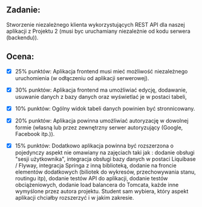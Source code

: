 ## Zadanie:

Stworzenie niezależnego klienta wykorzystujących REST API dla naszej aplikacji z Projektu 2 (musi byc uruchamiany niezależnie od kodu serwera (backendu)).

## Ocena:

- [x] 25% punktów: Aplikacja frontend musi mieć możliwość niezależnego uruchomienia (w odłączeniu od aplikacji serwerowej).

- [x] 30% punktów: Aplikacja frontend ma umożliwiać edycję, dodawanie, usuwanie danych z bazy danych oraz wyświetlać je w postaci tabeli,

- [x] 10% punktów: Ogólny widok tabeli danych powinien być stronnicowany.

- [x] 20% punktów: Aplikacja powinna umożliwiać autoryzację w dowolnej formie (własną lub przez zewnętrzny serwer autoryzujący (Google, Facebook itp.)).

- [x] 15% punktów: Dodatkowo aplikacja powinna być rozszerzona o pojedynczy aspekt nie omawiany na zajęciach taki jak : dodanie obsługi "sesji użytkownika", integracja obsługi bazy danych w postaci Liquibase / Flyway, integracja Springa z inną biblioteką, dodanie na froncie elementów dodatkowych (biliotek do wykresów, przechowywania stanu, routingu itp), dodanie testów API do aplikacji, dodanie testów obciążeniowych, dodanie load balancera do Tomcata, każde inne wymyślone przez autora projektu. Student sam wybiera, który aspekt aplikacji chciałby rozszerzyć i w jakim zakresie.
